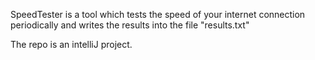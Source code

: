 SpeedTester is a tool which tests the speed of your internet connection periodically and writes the results into the file "results.txt"

The repo is an intelliJ project.
